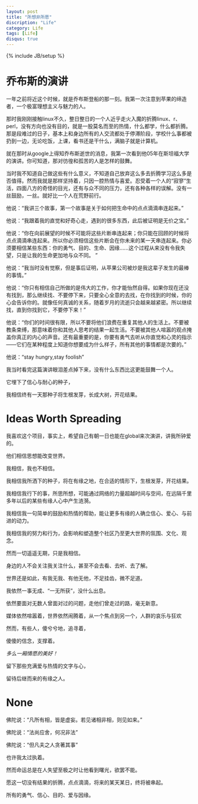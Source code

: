 ```yaml
---
layout: post
title: "所想非所愿"
discription: "Life"
category: Life
tags: [Life]
disqus: true
---
```

{% include JB/setup %}

# 乔布斯的演讲

一年之前将近这个时候，就是乔布斯登船的那一刻。我第一次注意到苹果的缔造者，一个极富理想主义与魅力的人。

那时我刚刚接触linux不久，整日整日的一个人近乎走火入魔的折腾linux、r、perl，没有方向也没有目的，就是一股莫名而至的热情，什么都学，什么都折腾。那是段难过的日子，基本上和身边所有的人交流都处于停滞阶段，学校什么事都被扔到一边，无论吃饭，上课，看书还是干什么，满脑子就是计算机。

就在那时从google上得知乔布斯逝世的消息，我第一次看到他05年在斯坦福大学的演讲。你可知道，那对彷徨和孤苦的人是怎样的鼓舞。

当时我不知道自己做这些有什么意义，不知道自己放弃这么多去折腾学习这么多是否值得。然而我就是那样坚持着，只因一腔热情与喜爱。忍受着一个人的“寂寥”生活，四面八方的奇怪的目光，还有与众不同的压力，还有各种各样的误解。没有一丝鼓励，一丝。就好比一个人在荒野前行。

他说：“我讲三个故事，第一个故事是关于如何把生命中的点点滴滴串连起来。”

他说：“我跟着我的直觉和好奇心走，遇到的很多东西，此后被证明是无价之宝。”

他说：“你在向前展望的时候不可能将这些片断串连起来；你只能在回顾的时候将点点滴滴串连起来。所以你必须相信这些片断会在你未来的某一天串连起来。你必须要相信某些东西：你的勇气、目的、生命、因缘......这个过程从来没有令我失望，只是让我的生命更加地与众不同。 ”

他说：“我当时没有觉察，但是事后证明，从苹果公司被炒是我这辈子发生的最棒的事情。”

他说：“你只有相信自己所做的是伟大的工作，你才能怡然自得。如果你现在还没有找到，那么继续找、不要停下来，只要全心全意的去找，在你找到的时候，你的心会告诉你的。就像任何真诚的关系，随着岁月的流逝只会越来越紧密。所以继续找，直到你找到它，不要停下来！”

他说：“你们的时间很有限，所以不要将他们浪费在重复其他人的生活上。不要被教条束缚，那意味着你和其他人思考的结果一起生活。不要被其他人喧嚣的观点掩盖你真正的内心的声音。还有最重要的是，你要有勇气去听从你直觉和心灵的指示——它们在某种程度上知道你想要成为什么样子，所有其他的事情都是次要的。”

他说：“stay hungry,stay foolish”

我当时看完这篇演讲眼泪差点掉下来，没有什么东西比这更能鼓舞一个人。

它埋下了信心与耐心的种子，

我相信终有一天那种子将生根发芽，长成大树，开花结果。

# Ideas Worth Spreading

我喜欢这个项目，事实上，希望自己有朝一日也能在global来次演讲，讲我所钟爱的。

他们相信思想能改变世界。

我相信，我也不相信。

我相信我所洒下的种子，将在有缘之地，在合适的情形下，生根发芽，开花结果。

我相信我行下的事，所思所想，可能通过网络的力量超越时间与空间，在远隔千里多年以后的某些有缘人心中产生涟漪。

我相信我一句简单的鼓励和热情的帮助，能让更多有缘的人确立信心、爱心、与前进的动力。

我相信我的努力和行为，会影响和塑造整个社区乃至更大世界的氛围、文化、观念。

然而一切遥遥无期，只是我相信。

身边的人不会关注我关注什么，甚至不会去看、去听、去了解。

世界还是如此，有我无我、有他无他，不足挂齿，微不足道。

我依然一事无成、“一无所获”，没什么出息。

依然要面对无数人曾面对过的问题，走他们曾走过的路，毫无新意。

媒体依然喧嚣着，世界依然闹腾着，从一个焦点到另一个，人群的哀乐与狂欢

然而，有些人，傻兮兮地，追寻着，

傻傻的信念，支撑着。

*多么一厢情愿的美好！*

留下那些充满爱与热情的文字与心，

留待后继而来的有缘之人。

# None

佛陀说：“凡所有相，皆是虚妄。若见诸相非相，则见如来。”

佛陀说：“法尚应舍，何况非法”

佛陀说：“但凡夫之人贪著其事”

也许我太过执着。

然而命运总是在人失望至极之时让他看到曙光，欲罢不能。

愿这一切没有结果的折腾，点点滴滴，将来的某天某日，终将被串起。

所有的勇气、信心、目的、爱与因缘。


